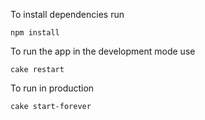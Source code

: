 To install dependencies run

    npm install

To run the app in the development mode use
  
    cake restart

To run in production

    cake start-forever
